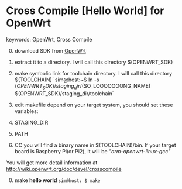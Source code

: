 # Cross Compile [Hello World] for OpenWrt
keywords: OpenWrt, Cross Compile

0. download SDK from [OpenWrt](https://downloads.openwrt.org/)
0. extract it to a directory. I will call this directory $(OPENWRT_SDK)
0. make symbolic link for toolchain directory.
  I will call this directory $(TOOLCHAIN)
	`sim@host:~$ ln -s $(OPENWRT_SDK)/staging_dir/$(SO_LOOOOOOONG_NAME) $(OPENWRT_SDK)/staging_dir/toolchain`

0. edit makefile
  depend on your target system, you should set these variables:
  0. STAGING_DIR
  0. PATH
  0. CC
    you will find a binary name in $(TOOLCHAIN)/bin. If your target board is Raspberry Pi(or Pi2), It will be *"arm-openwrt-linux-gcc"*

  You will get more detail information at <http://wiki.openwrt.org/doc/devel/crosscompile>

0. make **hello world**
	`sim@host: $ make`
